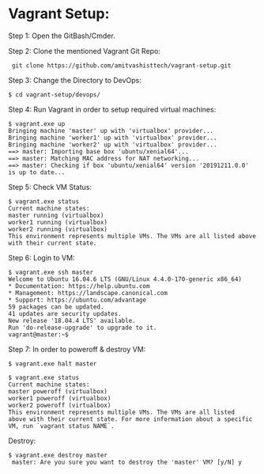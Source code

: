 # Vagrant Setup: 

Step 1: Open the GitBash/Cmder. 

Step 2: Clone the mentioned Vagrant Git Repo: 
```
 git clone https://github.com/amitvashisttech/vagrant-setup.git
```

Step 3: Change the Directory to DevOps: 
```
$ cd vagrant-setup/devops/
```

Step 4: Run Vagrant in order to setup required virtual machines: 
```
$ vagrant.exe up
Bringing machine 'master' up with 'virtualbox' provider...
Bringing machine 'worker1' up with 'virtualbox' provider...
Bringing machine 'worker2' up with 'virtualbox' provider...
==> master: Importing base box 'ubuntu/xenial64'...
==> master: Matching MAC address for NAT networking...
==> master: Checking if box 'ubuntu/xenial64' version '20191211.0.0' is up to date...
```

Step 5: Check VM Status:
```
$ vagrant.exe status
Current machine states:
master running (virtualbox)
worker1 running (virtualbox)
worker2 running (virtualbox)
This environment represents multiple VMs. The VMs are all listed above with their current state. 
```

Step 6: Login to VM:
```
$ vagrant.exe ssh master
Welcome to Ubuntu 16.04.6 LTS (GNU/Linux 4.4.0-170-generic x86_64)
* Documentation: https://help.ubuntu.com
* Management: https://landscape.canonical.com
* Support: https://ubuntu.com/advantage
59 packages can be updated.
41 updates are security updates.
New release '18.04.4 LTS' available.
Run 'do-release-upgrade' to upgrade to it.
vagrant@master:~$
```

Step 7: In order to poweroff & destroy VM:
```
$ vagrant.exe halt master
```
```
$ vagrant.exe status
Current machine states:
master poweroff (virtualbox)
worker1 poweroff (virtualbox)
worker2 poweroff (virtualbox)
This environment represents multiple VMs. The VMs are all listed
above with their current state. For more information about a specific
VM, run `vagrant status NAME`.
```

Destroy:
```
$ vagrant.exe destroy master
 master: Are you sure you want to destroy the 'master' VM? [y/N] y
```


